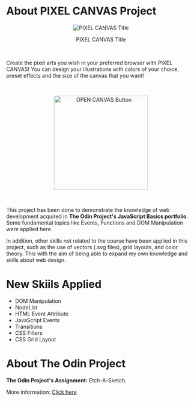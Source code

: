 # About PIXEL CANVAS Project

<p align="center">
  <img src="https://user-images.githubusercontent.com/90425287/207490607-40909797-9f0f-4caf-b151-96e1bc206ebd.png"
alt="PIXEL CANVAS Title">
</p>

<p align="center">
  PIXEL CANVAS Title
</p>

<br>

Create the pixel arts you wish in your preferred browser with PIXEL CANVAS! You can design your illustrations with colors of your choice, preset effects and the size of the canvas that you want!

<br>

<p align="center">
  <a href="https://erickbgomez.github.io/etch-a-sketch/" target="_blank">
    <img src="https://user-images.githubusercontent.com/90425287/207485560-80d7af64-c9e6-4a9d-8e81-94ade0866e1f.png"
    width="250" alt="OPEN CANVAS Button">
  </a>
</p>

<br>

This project has been done to demonstrate the knowledge of web development acquired in **The Odin Project's JavaScript Basics portfolio**. Some fundamental topics like Events, Functions and DOM Manipulation were applied here.

In addition, other skills not related to the course have been applied in this project, such as the use of vectors (.svg files), grid layouts, and color theory. This with the aim of being able to expand my own knowledge and skills about web design.

# New Skiils Applied

- DOM Manipulation
- NodeList
- HTML Event Attribute
- JavaScript Events
- Transitions
- CSS Filters
- CSS Grid Layout

# About The Odin Project
**The Odin Project's Assignment:** Etch-A-Sketch.

More information: <a href="https://www.theodinproject.com" target="_blank">Click here</a>
